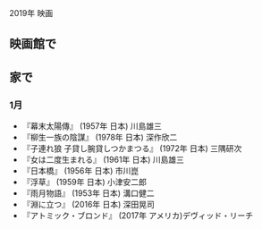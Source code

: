 2019年 映画
## 映画館で

## 家で
### 1月
- 『幕末太陽傳』 (1957年 日本) 川島雄三
- 『柳生一族の陰謀』 (1978年 日本) 深作欣二
- 『子連れ狼 子貸し腕貸しつかまつる』 (1972年 日本) 三隅研次
- 『女は二度生まれる』 (1961年 日本) 川島雄三
- 『日本橋』 (1956年 日本) 市川崑
- 『浮草』 (1959年 日本) 小津安二郎
- 『雨月物語』 (1953年 日本) 溝口健二
- 『淵に立つ』 (2016年 日本) 深田晃司
- 『アトミック・ブロンド』 (2017年 アメリカ)デヴィッド・リーチ
